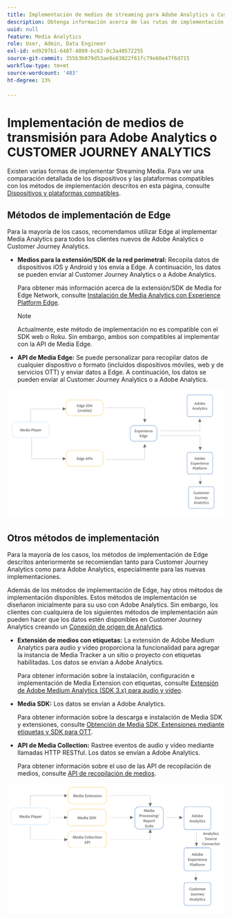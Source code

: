 ```yaml
---
title: Implementación de medios de streaming para Adobe Analytics o Customer Journey Analytics
description: Obtenga información acerca de las rutas de implementación de Streaming Media.
uuid: null
feature: Media Analytics
role: User, Admin, Data Engineer
exl-id: ed9297b1-6487-4099-bc62-0c3a40572255
source-git-commit: 355b3b079d53ae8e83822f61fc79e60e47f6d715
workflow-type: tm+mt
source-wordcount: '403'
ht-degree: 13%

---
```


# Implementación de medios de transmisión para Adobe Analytics o CUSTOMER JOURNEY ANALYTICS

Existen varias formas de implementar Streaming Media. Para ver una comparación detallada de los dispositivos y las plataformas compatibles con los métodos de implementación descritos en esta página, consulte [Dispositivos y plataformas compatibles](/help/getting-started/supported-devices.md).

## Métodos de implementación de Edge

Para la mayoría de los casos, recomendamos utilizar Edge al implementar Media Analytics para todos los clientes nuevos de Adobe Analytics o Customer Journey Analytics.

* **Medios para la extensión/SDK de la red perimetral:** Recopila datos de dispositivos iOS y Android y los envía a Edge. A continuación, los datos se pueden enviar al Customer Journey Analytics o a Adobe Analytics.

  Para obtener más información acerca de la extensión/SDK de Media for Edge Network, consulte [Instalación de Media Analytics con Experience Platform Edge](/help/implementation/implementation-edge.md).

  >[!NOTE]
  >
  >Actualmente, este método de implementación no es compatible con el SDK web o Roku. Sin embargo, ambos son compatibles al implementar con la API de Media Edge.

* **API de Media Edge:** Se puede personalizar para recopilar datos de cualquier dispositivo o formato (incluidos dispositivos móviles, web y de servicios OTT) y enviar datos a Edge. A continuación, los datos se pueden enviar al Customer Journey Analytics o a Adobe Analytics.

  <!-- For more information about the Media Edge API, see (link to John's docs when they're ready) -->

![Flujo de trabajo de CJA](assets/cja-implementation.png)

## Otros métodos de implementación

Para la mayoría de los casos, los métodos de implementación de Edge descritos anteriormente se recomiendan tanto para Customer Journey Analytics como para Adobe Analytics, especialmente para las nuevas implementaciones.

Además de los métodos de implementación de Edge, hay otros métodos de implementación disponibles. Estos métodos de implementación se diseñaron inicialmente para su uso con Adobe Analytics. Sin embargo, los clientes con cualquiera de los siguientes métodos de implementación aún pueden hacer que los datos estén disponibles en Customer Journey Analytics creando un [Conexión de origen de Analytics](https://experienceleague.adobe.com/docs/experience-platform/sources/ui-tutorials/create/adobe-applications/analytics.html?lang=es).

* **Extensión de medios con etiquetas:** La extensión de Adobe Medium Analytics para audio y vídeo proporciona la funcionalidad para agregar la instancia de Media Tracker a un sitio o proyecto con etiquetas habilitadas. Los datos se envían a Adobe Analytics.

  Para obtener información sobre la instalación, configuración e implementación de Media Extension con etiquetas, consulte [Extensión de Adobe Medium Analytics (SDK 3.x) para audio y vídeo](https://experienceleague.adobe.com/docs/experience-platform/tags/extensions/client/media-analytics-3x/overview.html).

* **Media SDK:**  Los datos se envían a Adobe Analytics.

  Para obtener información sobre la descarga e instalación de Media SDK y extensiones, consulte [Obtención de Media SDK, Extensiones mediante etiquetas y SDK para OTT](/help/getting-started/download-sdks.md).

* **API de Media Collection:** Rastree eventos de audio y vídeo mediante llamadas HTTP RESTful. Los datos se envían a Adobe Analytics.

  Para obtener información sobre el uso de las API de recopilación de medios, consulte [API de recopilación de medios](media-collection-api/mc-api-overview.md).


![Flujo de trabajo de Analytics](assets/analytics-implementation.png)

<!--
(Not sure if we need the following paragraph and graphic. Paragraph is somewhat redundant with the intro paragraph of this article)
Choose the implementation method depending on the supported platforms. Some players are not supported by the Media SDKs or the Adobe Experience Platform Media Extensions. The Media Collection APIs provide a way to support those players. For information on supported devices, see [Supported devices and platforms](/help/getting-started/supported-devices.md).

![Media Flow](media-sdk/assets/choose-media-flow2.png)
-->
